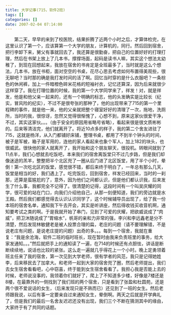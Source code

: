 ```yaml
---
title: 大学记事(715，软件2班)
tags: []
categories: []
date: 2007-02-04 07:14:00 
---
```



&emsp;&emsp;第二天，早早的来到了校医院，结果折腾了近两个小时之后，才算体检完，在这里认识了第一个，应该算第一个大学的朋友，计算机的，同行。然后回到宿舍，把行李卸下来，舅父有事就回去了，我还算是很勤奋，把自己的位置好好的打理打理，然后在书架上放上了几本书，撑撑场面，起码是读书人嘛，其实这个想法太幼稚了，到现在回想起来，我放在宿舍的书肯定是全班最多了，当时就是这么个想法，几本书，放在书柜，面对空空的书桌，花尽心思去考虑如何布置得美观些，很无聊吧？当时那的确是我打发时间的活了啊。回忆当时穿的是什么衣服吧？一条棕色的休闲裤，加上一件暗橙色碎米花格的短袖衬衣，记忆还算深，因为后来就很少这样穿了。我在打理位置的时候，我的第一个大学同学来了，祥发！对，就是祥发，他是和他父亲一起来的，还有一个明确的标志，他的头发确实是比较长（纪实，冒风险的纪实），不过不是很夸张的那种了，他的出现带来了715的第一个里程碑的事件，就是他一来，他的父亲就把整个寝室好好的清理了一次，拖地，洗厕所，当时的我，很惊讶，忽然又觉得很惭愧了，心想不到，原来这家伙很爱干净，不过，其实这家伙。。。（由于安全的原因用省略号省略），看起来很是很文质彬彬的。后来等清洁完，他们就离开了。将近10点多的样子，我的第二个舍友进驻了715，这就是杨洋，从入门都铺好床铺，整理书桌，都用了不到半个钟头的时间，被子是军被，箱子是军用的，连他的家人看起来也象个军人，加上182的块头，也很威武。很快他的家人就离开了，我开始和这个朋友聊天，很投机。转眼间就到了11点半，我们心想就去吃饭吧，本来我们的宿舍离饭堂只不过几步路，但是我们却像迷途的羔羊，整整把半个北区兜了一圈从后门进了北区饭堂，用了半个小时，晕倒！第一次吃北区的饭堂，感觉很不错，都后来终于明白了，一年总有那么几天，饭堂是相当的好，我们遇上了。吃完饭后，回到宿舍，祥发已经回来，当时的一刹那，还算是蛮尴尬的了，意外，因为他们之间都认识，但是他们都认识我，后来发生了什么事，我都完全不记得了。很清楚的记得，这段时间有一个叫吴庆耀的同学，很可爱的站在门口，向我们介绍他自己，从那一刻便知道，我们的旁边就是水王殿。然后我们都感觉得去认识认识同学了，这个时候辅导员出现了，给了我一份本班的宿舍名单，通知我下午去开会，其实是听讲座，然后得收钱买收音机啊，通知要考试之类的啊。于是我就开始了串门，见到了可爱的庆耀，把欲威说成了“肉威”，把卫沐随说成了“胃缩水”，帆哥的亲和力非常的强，李兴和李远鑫老是分不清楚，然后发现林敏健老是被人投票合理的扁，老庄的问题（请不要理解错，不是说老庄有问题，是说老庄提的问题）出奇的多。。。每到一个宿舍，我就在重复：“我是余沧海，软件二班的临时班长，现在暂时由我来负责班里的事务，给大家发通知。。。”然后就把手上的通知读了一遍，在714的时候还有点胆怯，讲话是断断续续地，说话也比较的紧张。这么走一遍就几乎得花上一个小时。晚上定勇领着班主任来了我的宿舍，第一次见到大学老师，很有学者的风范，我只是记得她姓李，后来移民去了加拿大。和老师一起到大家的宿舍兜了圈，然后老师提出，我们去女生宿舍看看吧，心中窃喜，终于能到女生宿舍看看了。我担心我是否能上去的时候，老师说没事的，我领着你们就好了，爬上了不知道多少楼，好像是7楼还是8楼，在最靠外的一侧找到了我们班的两个宿舍，只是看到了张盈和杜圆苑，还是两个很不爱说话的女生，（后来发现只是不熟而已）还见到了一班的女生。然后老师跟我说，以后有事一定要亲自过来通知女生，晕倒啊。两天之后就是开学典礼了，但是我们的最后一名舍友迟迟还没有出现，我们三个不断在猜测其中的缘由，大家终于有了共同的话题。
